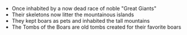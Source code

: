 - Once inhabited by a now dead race of noble "Great Giants"
- Their skeletons now litter the mountainous islands
- They kept boars as pets and inhabited the tall mountains
- The Tombs of the Boars are old tombs created for their favorite boars